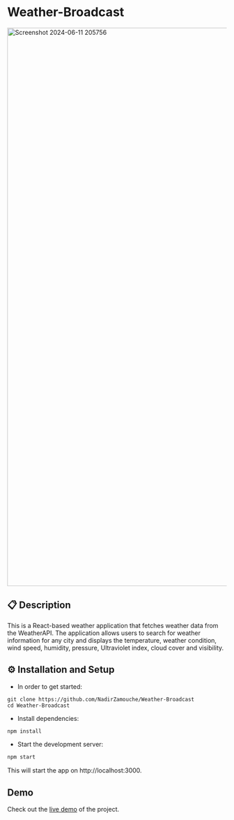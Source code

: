 # Weather-Broadcast

<img width="1280" alt="Screenshot 2024-06-11 205756" src="https://github.com/NadirZamouche/Weather-Broadcast/assets/95188070/0d9b8161-4643-4718-b084-64a6081ae62a">

## 📋 Description
This is a React-based weather application that fetches weather data from the WeatherAPI. The application allows users to search for weather information for any city and displays the temperature, weather condition, wind speed, humidity, pressure, Ultraviolet index, cloud cover and visibility.

## ⚙️ Installation and Setup
* In order to get started:
```
git clone https://github.com/NadirZamouche/Weather-Broadcast
cd Weather-Broadcast
```
* Install dependencies:
```sh
npm install
```
* Start the development server:
```sh
npm start
```
This will start the app on http://localhost:3000.

## Demo

Check out the [live demo](https://weather-broadcast.vercel.app/) of the project.
